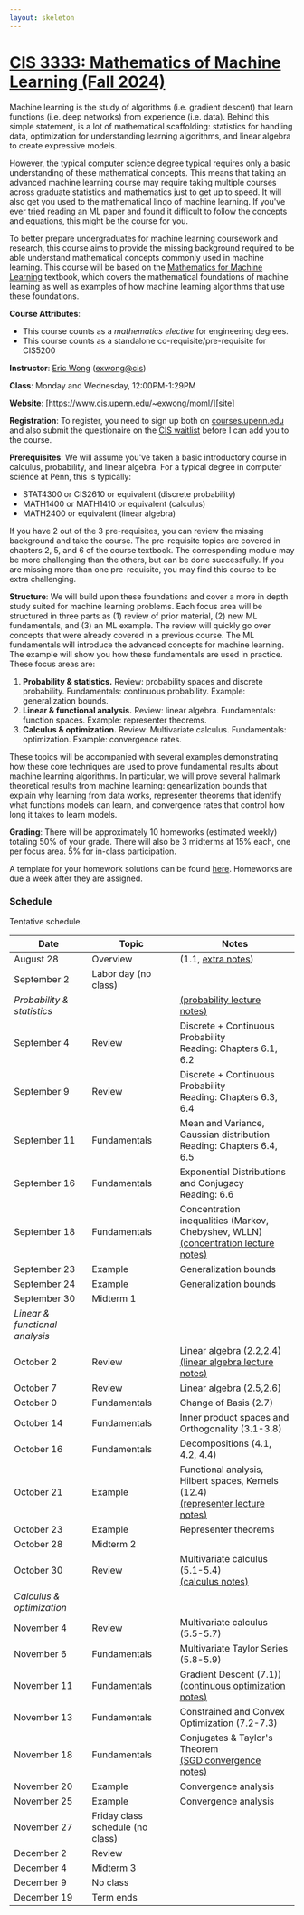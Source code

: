 ```yaml
---
layout: skeleton
---
```

[site]: https://www.cis.upenn.edu/~exwong/moml/

# [CIS 3333: Mathematics of Machine Learning (Fall 2024)][site]

Machine learning is the study of algorithms (i.e. gradient descent) that learn functions (i.e. deep networks) from experience (i.e. data). 
Behind this simple statement, is a lot of mathematical scaffolding: statistics for handling data, optimization for understanding learning algorithms, and linear algebra to create expressive models. 

However, the typical computer science degree typical requires only a basic understanding of these mathematical concepts. This means that taking an advanced machine learning course may require taking multiple courses across graduate statistics and mathematics just to get up to speed. It will also get you used to the mathematical lingo of machine learning. If you've ever tried reading an ML paper and found it difficult to follow the concepts and equations, this might be the course for you. 

To better prepare undergraduates for machine learning coursework and research, this course aims to provide the missing background required to be able understand mathematical concepts commonly used in machine learning. This course will be based on the [Mathematics for Machine Learning](https://mml-book.github.io/) textbook, which covers the mathematical foundations of machine learning as well as examples of how machine learning algorithms that use these foundations. 

**Course Attributes**: 
+ This course counts as a *mathematics elective* for engineering degrees. 
+ This course counts as a standalone co-requisite/pre-requisite for CIS5200

**Instructor**: [Eric Wong](https://www.cis.upenn.edu/~exwong) ([exwong@cis](mailto:exwong@cis.upenn.edu))

**Class**: Monday and Wednesday, 12:00PM-1:29PM

**Website**: [https://www.cis.upenn.edu/~exwong/moml/][site]

**Registration**: To register, you need to sign up both on [courses.upenn.edu](https://courses.upenn.edu/) and also submit the questionaire on the [CIS waitlist](https://advising.cis.upenn.edu/waitlist/) before I can add you to the course. 

**Prerequisites**: We will assume you've taken a basic introductory course in calculus, probability, and linear algebra. For a typical degree in computer science at Penn, this is typically: 
+ STAT4300 or CIS2610 or equivalent (discrete probability)
+ MATH1400 or MATH1410 or equivalent (calculus)
+ MATH2400 or equivalent (linear algebra)

If you have 2 out of the 3 pre-requisites, you can review the missing background and take the course. The pre-requisite topics are covered in chapters 2, 5, and 6 of the course textbook. The corresponding module may be more challenging than the others, but can be done successfully. If you are missing more than one pre-requisite, you may find this course to be extra challenging.  

**Structure**: We will build upon these foundations and cover a more in depth study suited for machine learning problems. Each focus area will be structured in three parts as (1) review of prior material, (2) new ML fundamentals, and (3) an ML example. The review will quickly go over concepts that were already covered in a previous course. The ML fundamentals will introduce the advanced concepts for machine learning. The example will show you how these fundamentals are used in practice. These focus areas are: 

1. **Probability & statistics.** Review: probability spaces and discrete probability. Fundamentals: continuous probability. Example: generalization bounds. 
2. **Linear & functional analysis.** Review: linear algebra. Fundamentals: function spaces. Example: representer theorems. 
3. **Calculus & optimization.** Review: Multivariate calculus. Fundamentals: optimization. Example: convergence rates. 

These topics will be accompanied with several examples demonstrating how these core techniques are used to prove fundamental results about machine learning algorithms. In particular, we will prove several hallmark theoretical results from machine learning: genearlization bounds that explain why learning from data works, representer theorems that identify what functions models can learn, and convergence rates that control how long it takes to learn models.  

**Grading**: There will be approximately 10 homeworks (estimated weekly) totaling 50% of your grade. There will also be 3 midterms at 15% each, one per focus area. 5% for in-class participation. 

A template for your homework solutions can be found [here](https://www.overleaf.com/read/jpxqtspbpqdk). Homeworks are due a week after they are assigned. 

### Schedule

Tentative schedule. 

| Date | Topic | Notes |
|---|---|---|
| August 28 | Overview | (1.1, [extra notes](https://www.cis.upenn.edu/~exwong/assets/moml/overview.pdf)) |
| September 2 | Labor day (no class) ||
| *Probability & statistics* || [(probability lecture notes)](https://www.cis.upenn.edu/~exwong/assets/moml/probability.pdf) |
| September 4 | Review | Discrete + Continuous Probability <br>Reading: Chapters 6.1, 6.2 |
| September 9 | Review |  Discrete + Continuous Probability <br>Reading: Chapters 6.3, 6.4 |
| September 11 | Fundamentals | Mean and Variance, Gaussian distribution <br>Reading: Chapters 6.4, 6.5|
| September 16 | Fundamentals | Exponential Distributions and Conjugacy <br>Reading: 6.6 |
| September 18 | Fundamentals | Concentration inequalities (Markov, Chebyshev, WLLN) <br>[(concentration lecture notes)](https://www.cis.upenn.edu/~exwong/assets/moml/concentration.pdf)|
| September 23 | Example | Generalization bounds |
| September 24 | Example | Generalization bounds |
| September 30 | Midterm 1 || 
| *Linear & functional analysis* |||
| October 2 | Review | Linear algebra  (2.2,2.4) <br>[(linear algebra lecture notes)](https://www.cis.upenn.edu/~exwong/assets/moml/linear_algebra.pdf)||
| October 7 | Review | Linear algebra (2.5,2.6)|
| October 0 | Fundamentals | Change of Basis (2.7)|
| October 14 | Fundamentals | Inner product spaces and Orthogonality (3.1-3.8) |
| October 16 | Fundamentals | Decompositions (4.1, 4.2, 4.4)|
| October 21 | Example | Functional analysis, Hilbert spaces, Kernels (12.4)  <br>[(representer lecture notes)](https://www.cis.upenn.edu/~exwong/assets/moml/representer.pdf)|
| October 23 | Example | Representer theorems |
| October 28 | Midterm 2 ||
| October 30 | Review | Multivariate calculus (5.1-5.4) <br>[(calculus notes)](https://www.cis.upenn.edu/~exwong/assets/moml/calculus.pdf)|
| *Calculus & optimization* |||
| November 4 | Review | Multivariate calculus (5.5-5.7)|
| November 6 | Fundamentals | Multivariate Taylor Series (5.8-5.9) |
| November 11 | Fundamentals | Gradient Descent (7.1))<br>[(continuous optimization notes)](https://www.cis.upenn.edu/~exwong/assets/moml/continuous_optimization.pdf)|
| November 13 | Fundamentals | Constrained and Convex Optimization (7.2-7.3) |
| November 18 | Fundamentals | Conjugates & Taylor's Theorem <br>[(SGD convergence notes)](https://www.cis.upenn.edu/~exwong/assets/moml/sgd_convergence.pdf)|
| November 20 | Example | Convergence analysis |
| November 25 | Example | Convergence analysis |
| November 27 | Friday class schedule (no class) ||
| December 2 | Review ||
| December 4 | Midterm 3 ||
| December 9 | No class ||
| December 19 | Term ends ||


